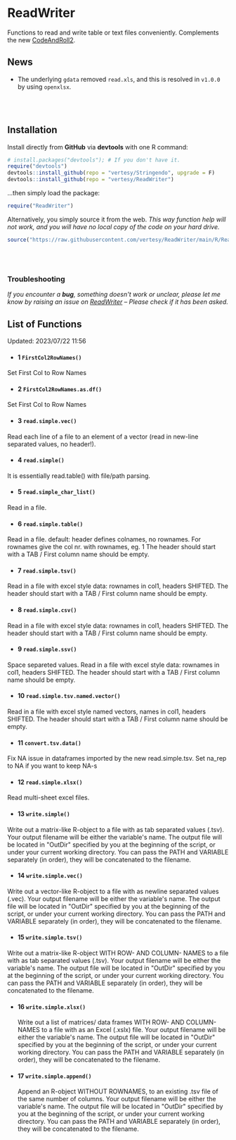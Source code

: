 # ReadWriter
Functions to read and write table or text files conveniently. 
Complements the new [CodeAndRoll2](https://github.com/vertesy/CodeAndRoll2). 


## News

- The underlying `gdata` removed `read.xls`, and this is resolved in `v1.0.0` by using `openxlsx`.

<br><br>

## Installation

Install directly from **GitHub** via **devtools** with one R command:

```R
# install.packages("devtools"); # If you don't have it.
require("devtools")
devtools::install_github(repo = "vertesy/Stringendo", upgrade = F)
devtools::install_github(repo = "vertesy/ReadWriter")
```

...then simply load the package:

```R
require("ReadWriter")
```

Alternatively, you simply source it from the web. 
*This way function help will not work, and you will have no local copy of the code on your hard drive.*

```r
source("https://raw.githubusercontent.com/vertesy/ReadWriter/main/R/ReadWriter.R")
```

<br><br>

### Troubleshooting

*If you encounter a **bug**, something doesn't work or unclear, please let me know by raising an issue on [ReadWriter](https://github.com/vertesy/ReadWriter/issues) – Please check if it has been asked.*

## List of Functions
Updated: 2023/07/22 11:56
- #### 1 `FirstCol2RowNames()`
Set First Col to Row Names

- #### 2 `FirstCol2RowNames.as.df()`
Set First Col to Row Names

- #### 3 `read.simple.vec()`
Read each line of a file to an element of a vector (read in new-line separated values, no header!).

- #### 4 `read.simple()`
It is essentially read.table() with file/path parsing.

- #### 5 `read.simple_char_list()`
Read in a file.

- #### 6 `read.simple.table()`
Read in a file. default: header defines colnames, no rownames.  For rownames give the col nr. with rownames, eg. 1 The header should start  with a TAB / First column name should be empty.

- #### 7 `read.simple.tsv()`
Read in a file with excel style data: rownames in col1,  headers SHIFTED. The header should start with a TAB / First column name  should be empty.

- #### 8 `read.simple.csv()`
Read in a file with excel style data: rownames in col1,  headers SHIFTED. The header should start with a TAB / First column name  should be empty.

- #### 9 `read.simple.ssv()`
Space separeted values. Read in a file with excel style data:  rownames in col1, headers SHIFTED. The header should start with a  TAB / First column name should be empty.

- #### 10 `read.simple.tsv.named.vector()`
Read in a file with excel style named vectors, names in col1,  headers SHIFTED. The header should start with a TAB / First column name  should be empty.

- #### 11 `convert.tsv.data()`
Fix NA issue in dataframes imported by the new read.simple.tsv.  Set na_rep to NA if you want to keep NA-s

- #### 12 `read.simple.xlsx()`
Read multi-sheet excel files. 

- #### 13 `write.simple()`
Write out a matrix-like R-object to a file with as tab separated    values (.tsv). Your output filename will be either the variable's name. The    output file will be located in "OutDir" specified by you at the beginning    of the script, or under your current working directory. You can pass the    PATH and VARIABLE separately (in order), they will be concatenated to the    filename.

- #### 14 `write.simple.vec()`
Write out a vector-like R-object to a file with as newline    separated values (.vec). Your output filename will be either the variable's    name. The output file will be located in "OutDir" specified by you at the    beginning of the script, or under your current working directory. You can    pass the PATH and VARIABLE separately (in order), they will be concatenated    to the filename.

- #### 15 `write.simple.tsv()`
Write out a matrix-like R-object WITH ROW- AND COLUMN- NAMES to a file with as tab separated  values (.tsv). Your output filename will be either the variable's name. The output file will be  located in "OutDir" specified by you at the beginning of the script, or under your current  working directory. You can pass the PATH and VARIABLE separately (in order), they will be  concatenated to the filename.

- #### 16 `write.simple.xlsx()`
  Write out a list of matrices/ data frames WITH ROW- AND COLUMN-NAMES to a file with as an Excel (.xslx) file. Your output filename will be    either the variable's name. The output file will be located in "OutDir" specified by you at the beginning of the script, or under your current    working directory. You can pass the PATH and VARIABLE separately (in order), they will be concatenated to the filename.

- #### 17 `write.simple.append()`
   Append an R-object WITHOUT ROWNAMES, to an existing .tsv file of the same number of columns. Your output filename will be either the variable's name. The output file will be located in "OutDir" specified by you at the beginning of the script, or under your current working directory. You can pass the PATH and VARIABLE separately (in order), they will be concatenated to the filename.

  
